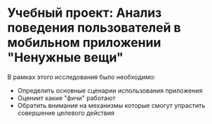 # Учебный проект: Анализ поведения пользователей в мобильном приложении "Ненужные вещи"
В рамках этого исследования было необходимо:
- Определить основные сценарии использования приложения
- Оцениит какие "фичи" работают
- Обратить внимание на механизмы которые смогут упрастить совершение целевого действия
